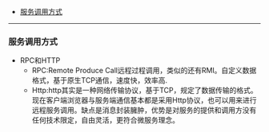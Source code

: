 * [服务调用方式](#服务调用方式)
-----
### 服务调用方式
  * RPC和HTTP  
    - RPC:Remote Produce Call远程过程调用，类似的还有RMI。自定义数据格式，基于原生TCP通信，速度快，效率高.
    - Http:http其实是一种网络传输协议，基于TCP，规定了数据传输的格式。现在客户端浏览器与服务端通信基本都是采用Http协议，也可以用来进行远程服务调用。缺点是消息封装臃肿，优势是对服务的提供和调用方没有任何技术限定，自由灵活，更符合微服务理念。
  
